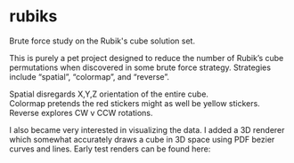 # rubiks
Brute force study on the Rubik's cube solution set.

This is purely a pet project designed to reduce the number of Rubik’s cube permutations when discovered in some brute force strategy.  Strategies include “spatial”, “colormap”, and “reverse”.  

Spatial disregards X,Y,Z orientation of the entire cube.  
Colormap pretends the red stickers might as well be yellow stickers.  
Reverse explores CW v CCW rotations.

I also became very interested in visualizing the data.  I added a 3D renderer which somewhat accurately draws a cube in 3D space using PDF bezier curves and lines.  Early test renders can be found here:




